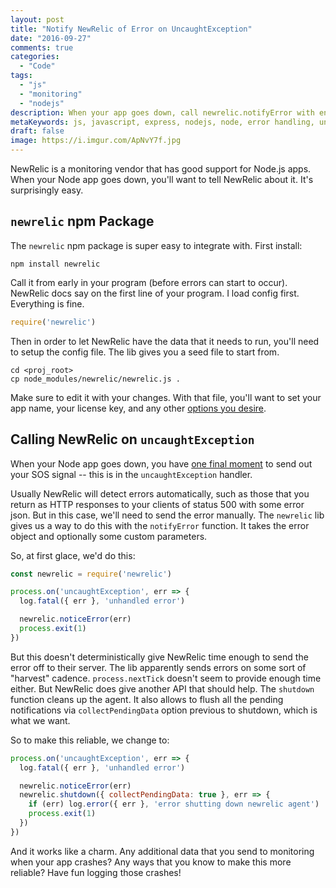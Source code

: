 ```yaml
---
layout: post
title: "Notify NewRelic of Error on UncaughtException"
date: "2016-09-27"
comments: true
categories:
  - "Code"
tags:
  - "js"
  - "monitoring"
  - "nodejs"
description: When your app goes down, call newrelic.notifyError with enough time to send
metaKeywords: js, javascript, express, nodejs, node, error handling, uncaughtException, newrelic, monitoring
draft: false
image: https://i.imgur.com/ApNvY7f.jpg
---
```


NewRelic is a monitoring vendor that has good support for Node.js apps.  When your Node app goes down, you'll want to tell NewRelic about it.  It's surprisingly easy.

<!--more-->

## `newrelic` npm Package

The `newrelic` npm package is super easy to integrate with.  First install:

```
npm install newrelic
```

Call it from early in your program (before errors can start to occur).  NewRelic docs say on the first line of your program.  I load config first.  Everything is fine.

```js
require('newrelic')
```

Then in order to let NewRelic have the data that it needs to run, you'll need to setup the config file.  The lib gives you a seed file to start from.

```
cd <proj_root>
cp node_modules/newrelic/newrelic.js .
```

Make sure to edit it with your changes.  With that file, you'll want to set your app name, your license key, and any other [options you desire](https://github.com/newrelic/node-newrelic/blob/master/lib/config.default.js).

## Calling NewRelic on `uncaughtException`

When your Node app goes down, you have [one final moment](post/handle-errors-node-app/) to send out your SOS signal -- this is in the `uncaughtException` handler.

Usually NewRelic will detect errors automatically, such as those that you return as HTTP responses to your clients of status 500 with some error json.  But in this case, we'll need to send the error manually.  The `newrelic` lib gives us a way to do this with the `notifyError` function.  It takes the error object and optionally some custom parameters.

So, at first glace, we'd do this:

```js
const newrelic = require('newrelic')

process.on('uncaughtException', err => {
  log.fatal({ err }, 'unhandled error')

  newrelic.noticeError(err)
  process.exit(1)
})
```

But this doesn't deterministically give NewRelic time enough to send the error off to their server.  The lib apparently sends errors on some sort of "harvest" cadence.  `process.nextTick` doesn't seem to provide enough time either.  But NewRelic does give another API that should help.  The `shutdown` function cleans up the agent.  It also allows to flush all the pending notifications via `collectPendingData` option previous to shutdown, which is what we want.

So to make this reliable, we change to:

```js
process.on('uncaughtException', err => {
  log.fatal({ err }, 'unhandled error')

  newrelic.noticeError(err)
  newrelic.shutdown({ collectPendingData: true }, err => {
    if (err) log.error({ err }, 'error shutting down newrelic agent')
    process.exit(1)
  })
})
```

And it works like a charm.  Any additional data that you send to monitoring when your app crashes?  Any ways that you know to make this more reliable?  Have fun logging those crashes!

